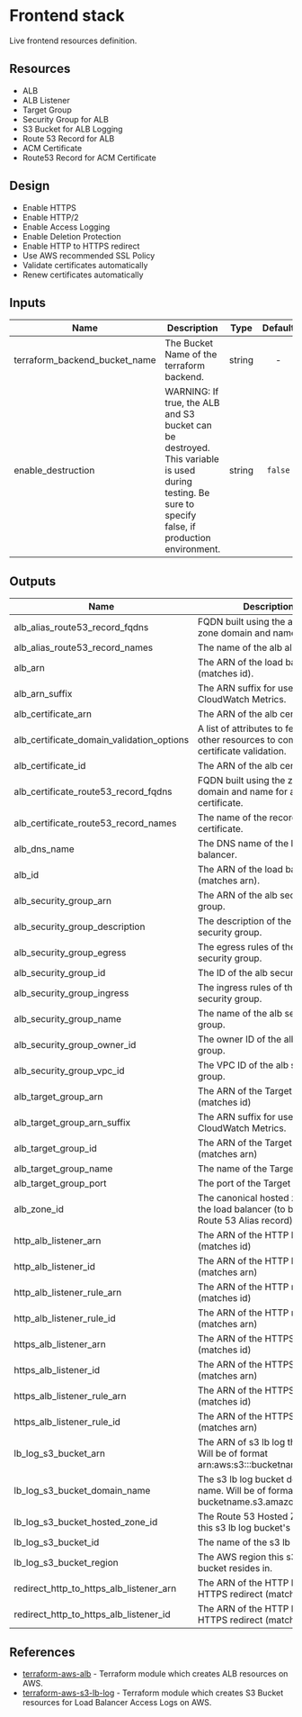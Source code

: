 # Frontend stack

Live frontend resources definition.

## Resources

- ALB
- ALB Listener
- Target Group
- Security Group for ALB
- S3 Bucket for ALB Logging
- Route 53 Record for ALB
- ACM Certificate
- Route53 Record for ACM Certificate

## Design

- Enable HTTPS
- Enable HTTP/2
- Enable Access Logging
- Enable Deletion Protection
- Enable HTTP to HTTPS redirect
- Use AWS recommended SSL Policy
- Validate certificates automatically
- Renew certificates automatically

## Inputs

| Name                          | Description                                                                                                                                          |  Type  | Default | Required |
| ----------------------------- | ---------------------------------------------------------------------------------------------------------------------------------------------------- | :----: | :-----: | :------: |
| terraform_backend_bucket_name | The Bucket Name of the terraform backend.                                                                                                            | string |    -    |   yes    |
| enable_destruction            | WARNING: If true, the ALB and S3 bucket can be destroyed. This variable is used during testing. Be sure to specify false, if production environment. | string | `false` |    no    |

## Outputs

| Name                                      | Description                                                                                |
| ----------------------------------------- | ------------------------------------------------------------------------------------------ |
| alb_alias_route53_record_fqdns            | FQDN built using the alb alias zone domain and name.                                       |
| alb_alias_route53_record_names            | The name of the alb alias record.                                                          |
| alb_arn                                   | The ARN of the load balancer (matches id).                                                 |
| alb_arn_suffix                            | The ARN suffix for use with CloudWatch Metrics.                                            |
| alb_certificate_arn                       | The ARN of the alb certificate.                                                            |
| alb_certificate_domain_validation_options | A list of attributes to feed into other resources to complete alb certificate validation.  |
| alb_certificate_id                        | The ARN of the alb certificate.                                                            |
| alb_certificate_route53_record_fqdns      | FQDN built using the zone domain and name for alb certificate.                             |
| alb_certificate_route53_record_names      | The name of the record for alb certificate.                                                |
| alb_dns_name                              | The DNS name of the load balancer.                                                         |
| alb_id                                    | The ARN of the load balancer (matches arn).                                                |
| alb_security_group_arn                    | The ARN of the alb security group.                                                         |
| alb_security_group_description            | The description of the alb security group.                                                 |
| alb_security_group_egress                 | The egress rules of the alb security group.                                                |
| alb_security_group_id                     | The ID of the alb security group.                                                          |
| alb_security_group_ingress                | The ingress rules of the alb security group.                                               |
| alb_security_group_name                   | The name of the alb security group.                                                        |
| alb_security_group_owner_id               | The owner ID of the alb security group.                                                    |
| alb_security_group_vpc_id                 | The VPC ID of the alb security group.                                                      |
| alb_target_group_arn                      | The ARN of the Target Group (matches id)                                                   |
| alb_target_group_arn_suffix               | The ARN suffix for use with CloudWatch Metrics.                                            |
| alb_target_group_id                       | The ARN of the Target Group (matches arn)                                                  |
| alb_target_group_name                     | The name of the Target Group.                                                              |
| alb_target_group_port                     | The port of the Target Group.                                                              |
| alb_zone_id                               | The canonical hosted zone ID of the load balancer (to be used in a Route 53 Alias record). |
| http_alb_listener_arn                     | The ARN of the HTTP listener (matches id)                                                  |
| http_alb_listener_id                      | The ARN of the HTTP listener (matches arn)                                                 |
| http_alb_listener_rule_arn                | The ARN of the HTTP rule (matches id)                                                      |
| http_alb_listener_rule_id                 | The ARN of the HTTP rule (matches arn)                                                     |
| https_alb_listener_arn                    | The ARN of the HTTPS listener (matches id)                                                 |
| https_alb_listener_id                     | The ARN of the HTTPS listener (matches arn)                                                |
| https_alb_listener_rule_arn               | The ARN of the HTTPS rule (matches id)                                                     |
| https_alb_listener_rule_id                | The ARN of the HTTPS rule (matches arn)                                                    |
| lb_log_s3_bucket_arn                      | The ARN of s3 lb log the bucket. Will be of format arn:aws:s3:::bucketname.                |
| lb_log_s3_bucket_domain_name              | The s3 lb log bucket domain name. Will be of format bucketname.s3.amazonaws.com.           |
| lb_log_s3_bucket_hosted_zone_id           | The Route 53 Hosted Zone ID for this s3 lb log bucket's region.                            |
| lb_log_s3_bucket_id                       | The name of the s3 lb log bucket.                                                          |
| lb_log_s3_bucket_region                   | The AWS region this s3 lb log bucket resides in.                                           |
| redirect_http_to_https_alb_listener_arn   | The ARN of the HTTP listener of HTTPS redirect (matches id)                                |
| redirect_http_to_https_alb_listener_id    | The ARN of the HTTP listener of HTTPS redirect (matches arn)                               |

## References

- [terraform-aws-alb](https://github.com/tmknom/terraform-aws-alb) - Terraform module which creates ALB resources on AWS.
- [terraform-aws-s3-lb-log](https://github.com/tmknom/terraform-aws-s3-lb-log) - Terraform module which creates S3 Bucket resources for Load Balancer Access Logs on AWS.
